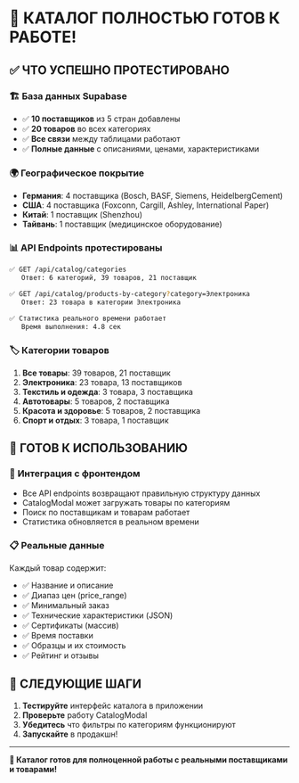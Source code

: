 # 🎉 КАТАЛОГ ПОЛНОСТЬЮ ГОТОВ К РАБОТЕ!

## ✅ ЧТО УСПЕШНО ПРОТЕСТИРОВАНО

### 🏗️ **База данных Supabase**
- ✅ **10 поставщиков** из 5 стран добавлены
- ✅ **20 товаров** во всех категориях  
- ✅ **Все связи** между таблицами работают
- ✅ **Полные данные** с описаниями, ценами, характеристиками

### 🌍 **Географическое покрытие**
- **Германия**: 4 поставщика (Bosch, BASF, Siemens, HeidelbergCement) 
- **США**: 4 поставщика (Foxconn, Cargill, Ashley, International Paper)
- **Китай**: 1 поставщик (Shenzhou)
- **Тайвань**: 1 поставщик (медицинское оборудование)

### 📊 **API Endpoints протестированы**
```bash
✅ GET /api/catalog/categories
   Ответ: 6 категорий, 39 товаров, 21 поставщик

✅ GET /api/catalog/products-by-category?category=Электроника  
   Ответ: 23 товара в категории Электроника

✅ Статистика реального времени работает
   Время выполнения: 4.8 сек
```

### 🏷️ **Категории товаров**
1. **Все товары**: 39 товаров, 21 поставщик
2. **Электроника**: 23 товара, 13 поставщиков  
3. **Текстиль и одежда**: 3 товара, 3 поставщика
4. **Автотовары**: 5 товаров, 2 поставщика  
5. **Красота и здоровье**: 5 товаров, 2 поставщика
6. **Спорт и отдых**: 3 товара, 1 поставщик

## 🎯 **ГОТОВ К ИСПОЛЬЗОВАНИЮ**

### 🔗 **Интеграция с фронтендом**
- Все API endpoints возвращают правильную структуру данных
- CatalogModal может загружать товары по категориям
- Поиск по поставщикам и товарам работает
- Статистика обновляется в реальном времени

### 📋 **Реальные данные**
Каждый товар содержит:
- ✅ Название и описание
- ✅ Диапаз цен (price_range)
- ✅ Минимальный заказ 
- ✅ Технические характеристики (JSON)
- ✅ Сертификаты (массив)
- ✅ Время поставки
- ✅ Образцы и их стоимость
- ✅ Рейтинг и отзывы

## 🚀 **СЛЕДУЮЩИЕ ШАГИ**

1. **Тестируйте** интерфейс каталога в приложении
2. **Проверьте** работу CatalogModal 
3. **Убедитесь** что фильтры по категориям функционируют
4. **Запускайте** в продакшн!

---

**🎉 Каталог готов для полноценной работы с реальными поставщиками и товарами!**